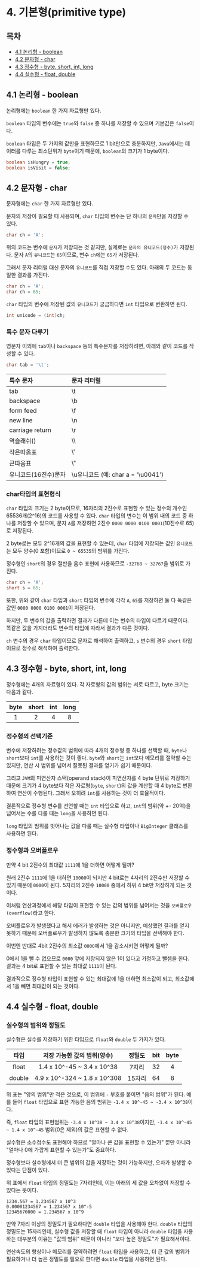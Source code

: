 # 4. 기본형(primitive type)

## 목차

- [4.1 논리형 - boolean](#41-논리형---boolean)
- [4.2 문자형 - char](#42-문자형---char)
- [4.3 정수형 - byte, short, int, long](#43-정수형---byte-short-int-long)
- [4.4 실수형 - float, double](#44-실수형---float-double)

## 4.1 논리형 - boolean

논리형에는 `boolean` 한 가지 자료형만 있다.

`boolean` 타입의 변수에는 `true`와 `false` 중 하나를 저장할 수 있으며 기본값은 `false`이다.

`boolean` 타입은 두 가지의 값만을 표현하므로 1 bit만으로 충분하지만, `Java`에서는 데이터를 다루는 최소단위가 `byte`이기 때문에, `boolean`의 크기가 1 byte이다.

```java
boolean isHungry = true;
boolean isVisit = false;
```

## 4.2 문자형 - char

문자형에는 `char` 한 가지 자료형만 있다.

문자의 저장이 필요할 때 사용되며, `char` 타입의 변수는 단 하나의 `문자`만을 저장할 수 있다.

```Java
char ch = 'A';
```

위의 코드는 변수에 `문자`가 저장되는 것 같지만, 실제로는 `문자의 유니코드(정수)`가 저장된다. 문자 `A`의 `유니코드`는 `65`이므로, 변수 `ch`에는 `65`가 저장된다.

그래서 문자 리터럴 대신 문자의 `유니코드`를 직접 저장할 수도 있다. 아래의 두 코드는 동일한 결과를 가진다.

```java
char ch = 'A';
char ch = 65;
```

`char` 타입의 변수에 저장된 값의 `유니코드`가 궁금하다면 `int` 타입으로 변환하면 된다.

```Java
int unicode = (int)ch;
```

### 특수 문자 다루기

영문자 이외에 `tab`이나 `backspace` 등의 특수문자를 저장하려면, 아래와 같이 코드를 작성할 수 있다.

```Java
char tab = '\t';
```

| 특수 문자            | 문자 리터럴                        |
| :------------------- | :--------------------------------- |
| tab                  | \t                                 |
| backspace            | \b                                 |
| form feed            | \f                                 |
| new line             | \n                                 |
| carriage return      | \r                                 |
| 역슬래쉬(\)          | \\\\                               |
| 작은따옴표           | \\'                                |
| 큰따옴표             | \\"                                |
| 유니코드(16진수)문자 | \u유니코드 (예: char a = '\u0041') |

### char타입의 표현형식

`char` 타입의 크기는 2 byte이므로, 16자리의 2진수로 표현할 수 있는 정수의 개수인 65536개(2^16)의 코드를 사용할 수 있다. `char` 타입의 변수는 이 범위 내의 코드 중 하나를 저장할 수 있으며, 문자 `A`를 저장하면 2진수 `0000 0000 0100 0001`(10진수로 65)로 저장된다.

2 byte로는 모두 2^16개의 값을 표현할 수 있는데, `char` 타입에 저장되는 값인 `유니코드`는 모두 양수(0 포함)이므로 `0 ~ 65535`의 범위를 가진다.

정수형인 `short`의 경우 절반을 음수 표현에 사용하므로 `-32768 ~ 32767`을 범위로 가진다.

```Java
char ch = 'A';
short s = 65;
```

또한, 위와 같이 `char` 타입과 `short` 타입의 변수에 각각 `A`, `65`를 저장하면 둘 다 똑같은 값인 `0000 0000 0100 0001`이 저장된다.

하지만, 두 변수의 값을 출력하면 결과가 다른데 이는 변수의 타입이 다르기 때문이다. 똑같은 값을 가지더라도 변수의 타입에 따라서 결과가 다른 것이다.

`ch` 변수의 경우 `char` 타입이므로 문자로 해석하여 출력하고, `s` 변수의 경우 `short` 타입이므로 정수로 해석하여 출력한다.

## 4.3 정수형 - byte, short, int, long

정수형에는 4개의 자료형이 있다. 각 자료형의 값의 범위는 서로 다르고, byte 크기는 다음과 같다.

| byte | short | int | long |
| :--: | :---: | :-: | :--: |
|  1   |   2   |  4  |  8   |

### 정수형의 선택기준

변수에 저장하려는 정수값의 범위에 따라 4개의 정수형 중 하나를 선택할 때, `byte`나 `short`보다 `int`를 사용하는 것이 좋다. `byte`와 `short`는 `int`보다 메모리를 절약할 수는 있지만, 연산 시 범위를 넘어서 잘못된 결과를 얻기가 쉽기 때문이다.

그리고 `JVM`의 피연산자 스택(operand stack)이 피연산자를 4 byte 단위로 저장하기 때문에 크기가 4 byte보다 작은 자료형(`byte`, `short`)의 값을 계산할 때 4 byte로 변환하여 연산이 수행된다. 그래서 오히려 `int`를 사용하는 것이 더 효율적이다.

결론적으로 정수형 변수를 선언할 때는 `int` 타입으로 하고, `int`의 범위(약 +- 20억)을 넘어서는 수를 다룰 때는 `long`을 사용하면 된다.

`long` 타입의 범위를 벗어나는 값을 다룰 때는 실수형 타입이나 `BigInteger` 클래스를 사용하면 된다.

### 정수형과 오버플로우

만약 4 bit 2진수의 최대값 `1111`에 1을 더하면 어떻게 될까?

원래 2진수 `1111`에 1을 더하면 `10000`이 되지만 4 bit로는 4자리의 2진수만 저장할 수 있기 때문에 `0000`이 된다. 5자리의 2진수 `10000` 중에서 하위 4 bit만 저장하게 되는 것이다.

이처럼 연산과정에서 해당 타입이 표현할 수 있는 값의 범위를 넘어서는 것을 `오버플로우(overflow)`라고 한다.

오버플로우가 발생했다고 해서 에러가 발생하는 것은 아니지만, 예상했던 결과를 얻지 못하기 때문에 오버플로우가 발생하지 않도록 충분한 크기의 타입을 선택해야 한다.

이번엔 반대로 4bit 2진수의 최소값 `0000`에서 1을 감소시키면 어떻게 될까?

0에서 1을 뺄 수 없으므로 `0000` 앞에 저장되지 않은 1이 있다고 가정하고 뺄셈을 한다. 결과는 4 bit로 표현할 수 있는 최대값 `1111`이 된다.

결과적으로 정수형 타입이 표현할 수 있는 최대값에 1을 더하면 최소값이 되고, 최소값에서 1을 빼면 최대값이 되는 것이다.

## 4.4 실수형 - float, double

### 실수형의 범위와 정밀도

실수형은 실수를 저장하기 위한 타입으로 `float`와 `double` 두 가지가 있다.

|  타입  | 저장 가능한 값의 범위(양수)  | 정밀도 | bit | byte |
| :----: | :--------------------------: | :----: | :-: | :--: |
| float  |  1.4 x 10^-45 ~ 3.4 x 10^38  | 7자리  | 32  |  4   |
| double | 4.9 x 10^-324 ~ 1.8 x 10^308 | 15자리 | 64  |  8   |

위 표는 "양의 범위"만 적은 것으로, 이 범위에 `-` 부호를 붙이면 "음의 범위"가 된다. 예를 들어 `float` 타입으로 표현 가능한 음의 범위는 `-1.4 x 10^-45 ~ -3.4 x 10^38`이다.

즉, `float` 타입의 표현범위는 `-3.4 x 10^38 ~ 3.4 x 10^38`이지만, `-1.4 x 10^-45 ~ 1.4 x 10^-45` 범위(0은 제외)의 값은 표현할 수 없다.

실수형은 소수점수도 표현해야 하므로 "얼마나 큰 값을 표현할 수 있는가" 뿐만 아니라 "얼마나 0에 가깝게 표현할 수 있는가"도 중요하다.

정수형보다 실수형에서 더 큰 범위의 값을 저장하는 것이 가능하지만, 오차가 발생할 수 있다는 단점이 있다.

위 표에서 `float` 타입의 정밀도는 7자리인데, 이는 아래의 세 값을 오차없이 저장할 수 있다는 뜻이다.

```
1234.567 = 1.234567 x 10^3
0.00001234567 = 1.234567 x 10^-5
12345670000 = 1.234567 x 10^9
```

만약 7자리 이상의 정밀도가 필요하다면 `double` 타입을 사용해야 한다. `double` 타입의 정밀도는 15자리인데, 실수형 값을 저장할 때 `float` 타입이 아니라 `double` 타입을 사용하는 대부분의 이유는 "값의 범위" 때문이 아니라 "보다 높은 정밀도"가 필요해서이다.

연산속도의 향상이나 메모리를 절약하려면 `float` 타입을 사용하고, 더 큰 값의 범위가 필요하거나 더 높은 정밀도를 필요로 한다면 `double` 타입을 사용하면 된다.
